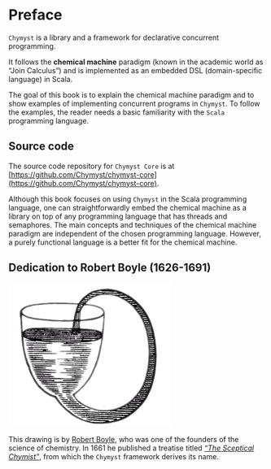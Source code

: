 <link href="{{ site.github.url }}/tables.css" rel="stylesheet" />

# Preface

`Chymyst` is a library and a framework for declarative concurrent programming.

It follows the **chemical machine** paradigm (known in the academic world as “Join Calculus”) and is implemented as an embedded DSL (domain-specific language) in Scala.

The goal of this book is to explain the chemical machine paradigm and to show examples of implementing concurrent programs in `Chymyst`.
To follow the examples, the reader needs a basic familiarity with the `Scala` programming language.

## Source code

The source code repository for `Chymyst Core` is at [https://github.com/Chymyst/chymyst-core](https://github.com/Chymyst/chymyst-core).

Although this book focuses on using `Chymyst` in the Scala programming language,
one can straightforwardly embed the chemical machine as a library on top of any programming language that has threads and semaphores.
The main concepts and techniques of the chemical machine paradigm are independent of the chosen programming language.
However, a purely functional language is a better fit for the chemical machine.

## Dedication to Robert Boyle (1626-1691)

[![Robert Boyle's self-flowing flask](Boyle_Self-Flowing_Flask.png)](https://en.wikipedia.org/wiki/Robert_Boyle#/media/File:Boyle%27sSelfFlowingFlask.png)

This drawing is by [Robert Boyle](https://en.wikipedia.org/wiki/Robert_Boyle), who was one of the founders of the science of chemistry.
In 1661 he published a treatise titled [_“The Sceptical Chymist”_](https://upload.wikimedia.org/wikipedia/commons/thumb/d/db/Sceptical_chymist_1661_Boyle_Title_page_AQ18_%283%29.jpg/220px-Sceptical_chymist_1661_Boyle_Title_page_AQ18_%283%29.jpg), from which the `Chymyst` framework derives its name.
